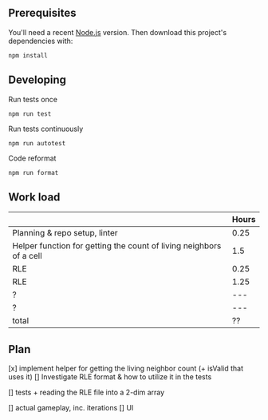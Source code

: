 ## Prerequisites

You'll need a recent [Node.js](https://nodejs.org/) version. Then download this project's dependencies with:

    npm install

## Developing

Run tests once

    npm run test

Run tests continuously

    npm run autotest

Code reformat

    npm run format

## Work load
| |Hours   |
|---|---|
|Planning & repo setup, linter|0.25|
|Helper function for getting the count of living neighbors of a cell|1.5|
|RLE|0.25|
|RLE|1.25|
|?|---|
|?|---|
|total|??|

## Plan

[x] implement helper for getting the living neighbor count (+ isValid that uses it)
[] Investigate RLE format & how to utilize it in the tests

[] tests + reading the RLE file into a 2-dim array

[] actual gameplay, inc. iterations
[] UI